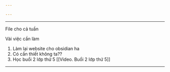```yaml
---

---
```

----
File cho cả tuần

Vài việc cần làm

1. Làm lại website cho obsidian ha
2. Có cần thiết không ta??
3. Học buổi 2 lớp thứ 5 [[Video. Buổi 2 lớp thứ 5]]



---
